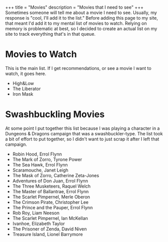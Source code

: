 +++
title = "Movies"
description = "Movies that I need to see"
+++
Sometimes someone will tell me about a movie I need to see. Usually, my response is "cool, I'll add it to the list." Before adding this page to my site, that meant I'd add it to my mental list of movies to watch. Relying on memory is problematic at best, so I decided to create an actual list on my site to track everything that's in that queue.

# Movies to Watch

This is the main list. If I get recommendations, or see a movie I want to watch, it goes here.

- High&Low
- The Liberator
- Iron Mask

# Swashbuckling Movies

At some point I put together this list because I was playing a character in a Dungeons & Dragons campaign that was a swashbuckler-type. The list took a bit of effort to put together, so I didn't want to just scrap it after I left that campaign.

- Robin Hood, Errol Flynn
- The Mark of Zorro, Tyrone Power
- The Sea Hawk, Errol Flynn
- Scaramouche, Janet Leigh
- The Mask of Zorro, Catherine Zeta-Jones
- Adventures of Don Juan, Errol Flynn
- The Three Musketeers, Raquel Welch
- The Master of Ballantrae, Errol Flynn
- The Scarlet Pimpernel, Merle Oberon
- The Crimson Pirate, Christopher Lee
- The Prince and the Pauper, Errol Flynn
- Rob Roy, Liam Neeson
- The Scarlet Pimpernel, Ian McKellan
- Ivanhoe, Elizabeth Taylor
- The Prisoner of Zenda, David Niven
- Treasure Island, Lionel Barrymore
